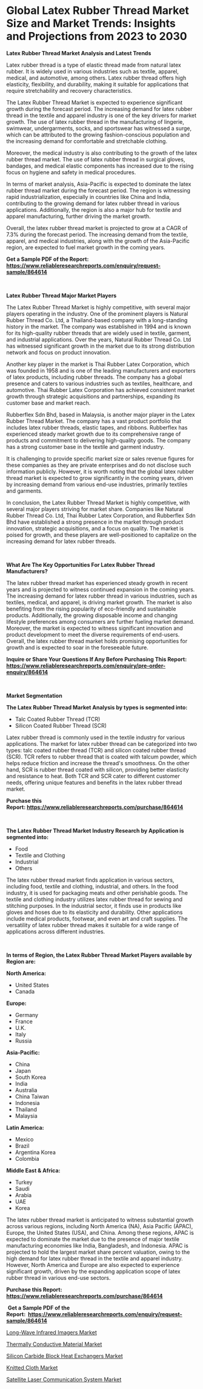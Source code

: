 <p><h1>Global Latex Rubber Thread Market Size and Market Trends: Insights and Projections from 2023 to 2030</h1></p><p><strong>Latex Rubber Thread Market Analysis and Latest Trends</strong></p>
<p><p>Latex rubber thread is a type of elastic thread made from natural latex rubber. It is widely used in various industries such as textile, apparel, medical, and automotive, among others. Latex rubber thread offers high elasticity, flexibility, and durability, making it suitable for applications that require stretchability and recovery characteristics.</p><p>The Latex Rubber Thread Market is expected to experience significant growth during the forecast period. The increasing demand for latex rubber thread in the textile and apparel industry is one of the key drivers for market growth. The use of latex rubber thread in the manufacturing of lingerie, swimwear, undergarments, socks, and sportswear has witnessed a surge, which can be attributed to the growing fashion-conscious population and the increasing demand for comfortable and stretchable clothing.</p><p>Moreover, the medical industry is also contributing to the growth of the latex rubber thread market. The use of latex rubber thread in surgical gloves, bandages, and medical elastic components has increased due to the rising focus on hygiene and safety in medical procedures.</p><p>In terms of market analysis, Asia-Pacific is expected to dominate the latex rubber thread market during the forecast period. The region is witnessing rapid industrialization, especially in countries like China and India, contributing to the growing demand for latex rubber thread in various applications. Additionally, the region is also a major hub for textile and apparel manufacturing, further driving the market growth.</p><p>Overall, the latex rubber thread market is projected to grow at a CAGR of 7.3% during the forecast period. The increasing demand from the textile, apparel, and medical industries, along with the growth of the Asia-Pacific region, are expected to fuel market growth in the coming years.</p></p>
<p><strong>Get a Sample PDF of the Report:&nbsp; <a href="https://www.reliableresearchreports.com/enquiry/request-sample/864614">https://www.reliableresearchreports.com/enquiry/request-sample/864614</a></strong></p>
<p>&nbsp;</p>
<p><strong>Latex Rubber Thread Major Market Players</strong></p>
<p><p>The Latex Rubber Thread Market is highly competitive, with several major players operating in the industry. One of the prominent players is Natural Rubber Thread Co. Ltd, a Thailand-based company with a long-standing history in the market. The company was established in 1994 and is known for its high-quality rubber threads that are widely used in textile, garment, and industrial applications. Over the years, Natural Rubber Thread Co. Ltd has witnessed significant growth in the market due to its strong distribution network and focus on product innovation.</p><p>Another key player in the market is Thai Rubber Latex Corporation, which was founded in 1958 and is one of the leading manufacturers and exporters of latex products, including rubber threads. The company has a global presence and caters to various industries such as textiles, healthcare, and automotive. Thai Rubber Latex Corporation has achieved consistent market growth through strategic acquisitions and partnerships, expanding its customer base and market reach.</p><p>Rubberflex Sdn Bhd, based in Malaysia, is another major player in the Latex Rubber Thread Market. The company has a vast product portfolio that includes latex rubber threads, elastic tapes, and ribbons. Rubberflex has experienced steady market growth due to its comprehensive range of products and commitment to delivering high-quality goods. The company has a strong customer base in the textile and garment industry.</p><p>It is challenging to provide specific market size or sales revenue figures for these companies as they are private enterprises and do not disclose such information publicly. However, it is worth noting that the global latex rubber thread market is expected to grow significantly in the coming years, driven by increasing demand from various end-use industries, primarily textiles and garments.</p><p>In conclusion, the Latex Rubber Thread Market is highly competitive, with several major players striving for market share. Companies like Natural Rubber Thread Co. Ltd, Thai Rubber Latex Corporation, and Rubberflex Sdn Bhd have established a strong presence in the market through product innovation, strategic acquisitions, and a focus on quality. The market is poised for growth, and these players are well-positioned to capitalize on the increasing demand for latex rubber threads.</p></p>
<p>&nbsp;</p>
<p><strong>What Are The Key Opportunities For Latex Rubber Thread Manufacturers?</strong></p>
<p><p>The latex rubber thread market has experienced steady growth in recent years and is projected to witness continued expansion in the coming years. The increasing demand for latex rubber thread in various industries, such as textiles, medical, and apparel, is driving market growth. The market is also benefiting from the rising popularity of eco-friendly and sustainable products. Additionally, the growing disposable income and changing lifestyle preferences among consumers are further fueling market demand. Moreover, the market is expected to witness significant innovation and product development to meet the diverse requirements of end-users. Overall, the latex rubber thread market holds promising opportunities for growth and is expected to soar in the foreseeable future.</p></p>
<p><strong>Inquire or Share Your Questions If Any Before Purchasing This Report: <a href="https://www.reliableresearchreports.com/enquiry/pre-order-enquiry/864614">https://www.reliableresearchreports.com/enquiry/pre-order-enquiry/864614</a></strong></p>
<p>&nbsp;</p>
<p><strong>Market Segmentation</strong></p>
<p><strong>The Latex Rubber Thread Market Analysis by types is segmented into:</strong></p>
<p><ul><li>Talc Coated Rubber Thread (TCR)</li><li>Silicon Coated Rubber Thread (SCR)</li></ul></p>
<p><p>Latex rubber thread is commonly used in the textile industry for various applications. The market for latex rubber thread can be categorized into two types: talc coated rubber thread (TCR) and silicon coated rubber thread (SCR). TCR refers to rubber thread that is coated with talcum powder, which helps reduce friction and increase the thread's smoothness. On the other hand, SCR is rubber thread coated with silicon, providing better elasticity and resistance to heat. Both TCR and SCR cater to different customer needs, offering unique features and benefits in the latex rubber thread market.</p></p>
<p><strong>Purchase this Report:&nbsp;<a href="https://www.reliableresearchreports.com/purchase/864614">https://www.reliableresearchreports.com/purchase/864614</a></strong></p>
<p>&nbsp;</p>
<p><strong>The Latex Rubber Thread Market Industry Research by Application is segmented into:</strong></p>
<p><ul><li>Food</li><li>Textile and Clothing</li><li>Industrial</li><li>Others</li></ul></p>
<p><p>The latex rubber thread market finds application in various sectors, including food, textile and clothing, industrial, and others. In the food industry, it is used for packaging meats and other perishable goods. The textile and clothing industry utilizes latex rubber thread for sewing and stitching purposes. In the industrial sector, it finds use in products like gloves and hoses due to its elasticity and durability. Other applications include medical products, footwear, and even art and craft supplies. The versatility of latex rubber thread makes it suitable for a wide range of applications across different industries.</p></p>
<p>&nbsp;</p>
<p><strong>In terms of Region, the Latex Rubber Thread Market Players available by Region are:</strong></p>
<p>
    <p> <strong> North America: </strong>
        <ul>
            <li>United States</li>
            <li>Canada</li>
        </ul>
        </p> 
    <p> <strong> Europe: </strong>
        <ul>
            <li>Germany</li>
            <li>France</li>
            <li>U.K.</li>
            <li>Italy</li>
            <li>Russia</li>
        </ul>
        </p> 
    <p> <strong> Asia-Pacific: </strong>
        <ul>
            <li>China</li>
            <li>Japan</li>
            <li>South Korea</li>
            <li>India</li>
            <li>Australia</li>
            <li>China Taiwan</li>
            <li>Indonesia</li>
            <li>Thailand</li>
            <li>Malaysia</li>
        </ul>
        </p> 
    <p> <strong> Latin America: </strong>
        <ul>
            <li>Mexico</li>
            <li>Brazil</li>
            <li>Argentina Korea</li>
            <li>Colombia</li>
        </ul>
        </p> 
    <p> <strong> Middle East & Africa: </strong>
        <ul>
            <li>Turkey</li>
            <li>Saudi</li>
            <li>Arabia</li>
            <li>UAE</li>
            <li>Korea</li>
        </ul>
    </p>
    </p>
<p><p>The latex rubber thread market is anticipated to witness substantial growth across various regions, including North America (NA), Asia Pacific (APAC), Europe, the United States (USA), and China. Among these regions, APAC is expected to dominate the market due to the presence of major textile manufacturing economies like India, Bangladesh, and Indonesia. APAC is projected to hold the largest market share percent valuation, owing to the high demand for latex rubber thread in the textile and apparel industry. However, North America and Europe are also expected to experience significant growth, driven by the expanding application scope of latex rubber thread in various end-use sectors.</p></p>
<p><strong>Purchase this Report: <a href="https://www.reliableresearchreports.com/purchase/864614">https://www.reliableresearchreports.com/purchase/864614</a></strong></p>
<p>&nbsp;<strong>Get a Sample PDF of the Report:&nbsp;&nbsp;<a href="https://www.reliableresearchreports.com/enquiry/request-sample/864614">https://www.reliableresearchreports.com/enquiry/request-sample/864614</a></strong></p>
<p><strong></strong></p>
<p><p><a href="https://medium.com/@walterstanley64/long-wave-infrared-imagers-market-insights-into-market-cagr-market-trends-and-growth-strategies-5992021c7171">Long-Wave Infrared Imagers Market</a></p><p><a href="https://github.com/Chiragrp24/Market-Research-Report-List-1/blob/main/thermally-conductive-material-market.md">Thermally Conductive Material Market</a></p><p><a href="https://medium.com/@alanwatkins6h/silicon-carbide-block-heat-exchangers-market-size-market-outlook-and-market-forecast-2023-to-24a3fa1a7432">Silicon Carbide Block Heat Exchangers Market</a></p><p><a href="https://github.com/Chiragrp23/Market-Research-Report-List-1/blob/main/knitted-cloth-market.md">Knitted Cloth Market</a></p><p><a href="https://medium.com/@landis15236/satellite-laser-communication-system-market-size-reveals-the-best-marketing-channels-in-global-65c62ed72937">Satellite Laser Communication System Market</a></p></p>